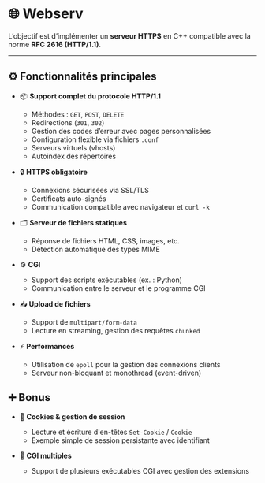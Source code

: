 # 🌐 Webserv

L’objectif est d’implémenter un **serveur HTTPS** en C++ compatible avec la norme **RFC 2616 (HTTP/1.1)**.

---

## ⚙️ Fonctionnalités principales

- 📦 **Support complet du protocole HTTP/1.1**
  - Méthodes : `GET`, `POST`, `DELETE`
  - Redirections (`301`, `302`)
  - Gestion des codes d’erreur avec pages personnalisées
  - Configuration flexible via fichiers `.conf`
  - Serveurs virtuels (vhosts)
  - Autoindex des répertoires

- 🔒 **HTTPS obligatoire**
  - Connexions sécurisées via SSL/TLS
  - Certificats auto-signés
  - Communication compatible avec navigateur et `curl -k`

- 🗂️ **Serveur de fichiers statiques**
  - Réponse de fichiers HTML, CSS, images, etc.
  - Détection automatique des types MIME

- ⚙️ **CGI**
  - Support des scripts exécutables (ex. : Python)
  - Communication entre le serveur et le programme CGI

- 📥 **Upload de fichiers**
  - Support de `multipart/form-data`
  - Lecture en streaming, gestion des requêtes `chunked`

- ⚡ **Performances**
  - Utilisation de `epoll` pour la gestion des connexions clients
  - Serveur non-bloquant et monothread (event-driven)

## ➕ Bonus

- 🍪 **Cookies & gestion de session**
  - Lecture et écriture d'en-têtes `Set-Cookie` / `Cookie`
  - Exemple simple de session persistante avec identifiant

- 🔄 **CGI multiples**
  - Support de plusieurs exécutables CGI avec gestion des extensions

